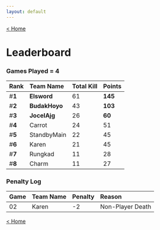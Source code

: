 ```yaml
---
layout: default
---
```


[< Home](https://kanziebub.github.io/SurvivalProtocol/)


# **Leaderboard**

### Games Played = 4

|  Rank  | Team Name             | Total Kill | **Points** |
|:-------|:----------------------|:-----------|:-----------|
| #**1** | **Elsword** | 61 | **145** | 
| #**2** | **BudakHoyo** | 43 | **103** | 
| #**3** | **JocelAjg** | 26 | **60** | 
| #**4** | Carrot | 24 | 51 | 
| #**5** | StandbyMain | 22 | 45 | 
| #**6** | Karen | 21 | 45 | 
| #**7** | Rungkad | 11 | 28 | 
| #**8** | Charm | 11 | 27 | 

### Penalty Log

|  Game  | Team Name | Penalty | Reason                |
|:-------|:----------|:--------|:----------------------|
| 02 | Karen | -2 | Non-Player Death | 
 
 

[< Home](https://kanziebub.github.io/SurvivalProtocol/)
    